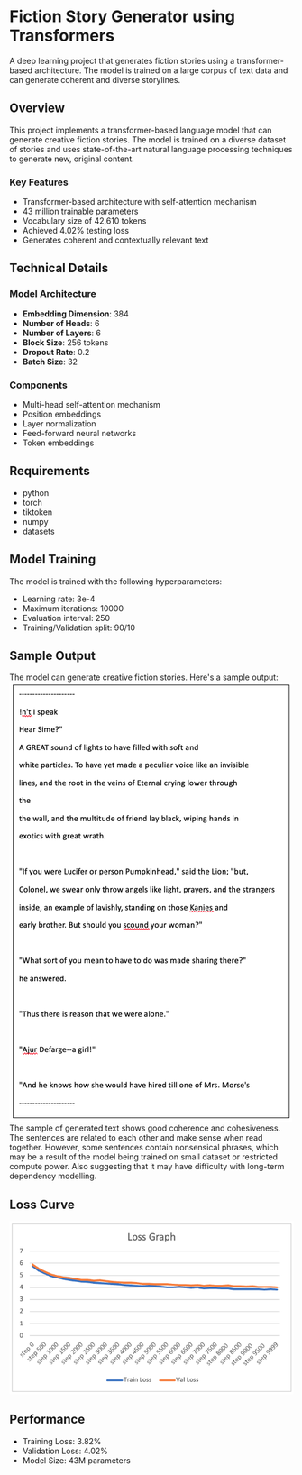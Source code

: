 # Fiction Story Generator using Transformers

A deep learning project that generates fiction stories using a transformer-based architecture. The model is trained on a large corpus of text data and can generate coherent and diverse storylines.

## Overview

This project implements a transformer-based language model that can generate creative fiction stories. The model is trained on a diverse dataset of stories and uses state-of-the-art natural language processing techniques to generate new, original content.

### Key Features

- Transformer-based architecture with self-attention mechanism
- 43 million trainable parameters
- Vocabulary size of 42,610 tokens
- Achieved 4.02% testing loss
- Generates coherent and contextually relevant text

## Technical Details

### Model Architecture

- **Embedding Dimension**: 384
- **Number of Heads**: 6
- **Number of Layers**: 6
- **Block Size**: 256 tokens
- **Dropout Rate**: 0.2
- **Batch Size**: 32

### Components

- Multi-head self-attention mechanism
- Position embeddings
- Layer normalization
- Feed-forward neural networks
- Token embeddings

## Requirements

- python
- torch
- tiktoken
- numpy
- datasets

## Model Training

The model is trained with the following hyperparameters:
- Learning rate: 3e-4
- Maximum iterations: 10000
- Evaluation interval: 250
- Training/Validation split: 90/10

## Sample Output

The model can generate creative fiction stories. Here's a sample output:
![sample Output Text](Sample.png)
The sample of generated text shows good coherence and cohesiveness. The sentences are related to each other and make sense when read together. However, some sentences contain nonsensical phrases, which may be a result of the model being trained on small dataset or restricted compute power. Also suggesting that it may have difficulty with long-term dependency modelling.

## Loss Curve
![Loss Curve](Loss_Curve.png)

## Performance

- Training Loss: 3.82%
- Validation Loss: 4.02%
- Model Size: 43M parameters


